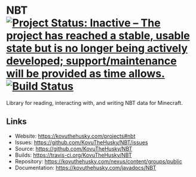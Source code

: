 # NBT [![Project Status: Inactive – The project has reached a stable, usable state but is no longer being actively developed; support/maintenance will be provided as time allows.](https://www.repostatus.org/badges/latest/inactive.svg)](https://www.repostatus.org/#inactive) [![Build Status](https://travis-ci.org/KovuTheHusky/NBT.svg?branch=master)](https://travis-ci.org/KovuTheHusky/NBT)

Library for reading, interacting with, and writing NBT data for Minecraft.

## Links

* Website: <https://kovuthehusky.com/projects#nbt>
* Issues: <https://github.com/KovuTheHusky/NBT/issues>
* Source: <https://github.com/KovuTheHusky/NBT>
* Builds: <https://travis-ci.org/KovuTheHusky/NBT>
* Repository: <https://kovuthehusky.com/nexus/content/groups/public>
* Documentation: <https://kovuthehusky.com/javadocs/NBT>
